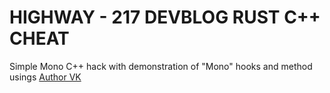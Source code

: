 # HIGHWAY - 217 DEVBLOG RUST C++ CHEAT

Simple Mono C++ hack with demonstration of "Mono" hooks and method usings
[Author VK](https://vk.com/imthebossman)
